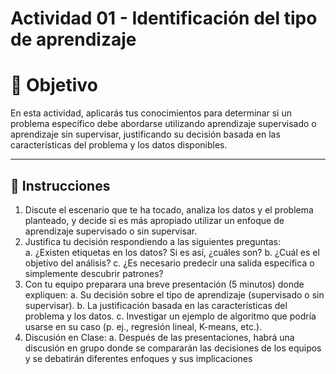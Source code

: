 # **Actividad 01 - Identificación del tipo de aprendizaje**

# 🎯 **Objetivo**
En esta actividad, aplicarás tus conocimientos para determinar si un problema específico debe abordarse utilizando aprendizaje supervisado o aprendizaje sin supervisar, justificando su decisión basada en las características del problema y los datos disponibles. 

---
## 📑 Instrucciones
1.	Discute el escenario que te ha tocado, analiza los datos y el problema planteado, y decide si es más apropiado utilizar un enfoque de aprendizaje supervisado o sin supervisar. 
2.	Justifica tu decisión respondiendo a las siguientes preguntas:  
 a.	¿Existen etiquetas en los datos? Si es así, ¿cuáles son? 
 b.	¿Cuál es el objetivo del análisis? 
 c.	¿Es necesario predecir una salida específica o simplemente descubrir patrones? 
3.	Con tu equipo preparara una breve presentación (5 minutos) donde expliquen: 
 a.	Su decisión sobre el tipo de aprendizaje (supervisado o sin supervisar). 
 b.	La justificación basada en las características del problema y los datos. 
 c.	Investigar un ejemplo de algoritmo que podría usarse en su caso (p. ej., regresión lineal, K-means, etc.). 
4.	Discusión en Clase: 
 a.	Después de las presentaciones, habrá una discusión en grupo donde se compararán las decisiones de los equipos y se debatirán diferentes enfoques y sus implicaciones





